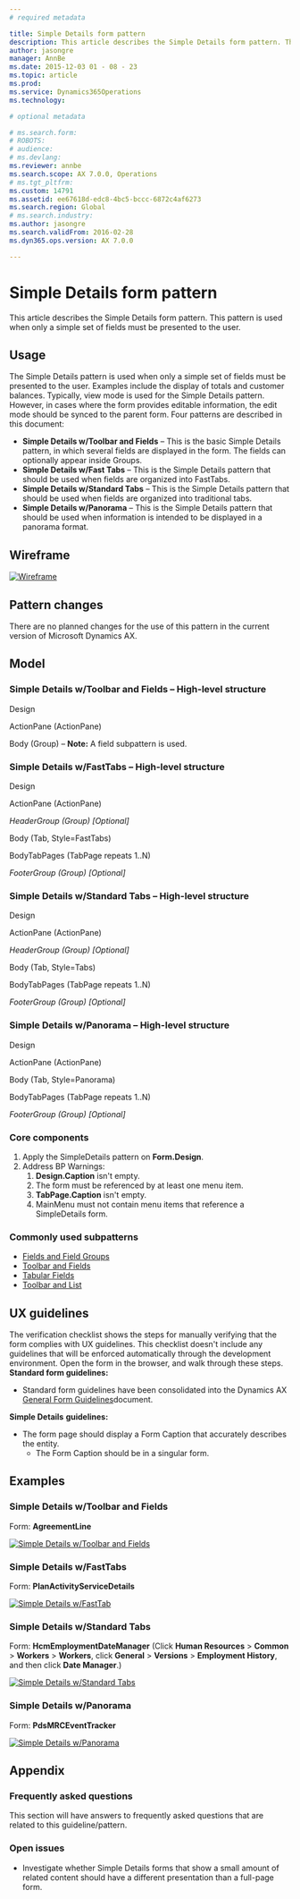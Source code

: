 ```yaml
---
# required metadata

title: Simple Details form pattern
description: This article describes the Simple Details form pattern. This pattern is used when only a simple set of fields must be presented to the user.
author: jasongre
manager: AnnBe
ms.date: 2015-12-03 01 - 08 - 23
ms.topic: article
ms.prod: 
ms.service: Dynamics365Operations
ms.technology: 

# optional metadata

# ms.search.form: 
# ROBOTS: 
# audience: 
# ms.devlang: 
ms.reviewer: annbe
ms.search.scope: AX 7.0.0, Operations
# ms.tgt_pltfrm: 
ms.custom: 14791
ms.assetid: ee67618d-edc8-4bc5-bccc-6872c4af6273
ms.search.region: Global
# ms.search.industry: 
ms.author: jasongre
ms.search.validFrom: 2016-02-28
ms.dyn365.ops.version: AX 7.0.0

---
```


# Simple Details form pattern

This article describes the Simple Details form pattern. This pattern is used when only a simple set of fields must be presented to the user.

Usage
-----

The Simple Details pattern is used when only a simple set of fields must be presented to the user. Examples include the display of totals and customer balances. Typically, view mode is used for the Simple Details pattern. However, in cases where the form provides editable information, the edit mode should be synced to the parent form. Four patterns are described in this document:

-   **Simple Details w/Toolbar and Fields** – This is the basic Simple Details pattern, in which several fields are displayed in the form. The fields can optionally appear inside Groups.
-   **Simple Details w/Fast Tabs** – This is the Simple Details pattern that should be used when fields are organized into FastTabs.
-   **Simple Details w/Standard Tabs** – This is the Simple Details pattern that should be used when fields are organized into traditional tabs.
-   **Simple Details w/Panorama** – This is the Simple Details pattern that should be used when information is intended to be displayed in a panorama format.

## Wireframe

[![Wireframe](./media/simpledetails1-1024x578.png)](./media/simpledetails1.png)

## Pattern changes
There are no planned changes for the use of this pattern in the current version of Microsoft Dynamics AX.

## Model
### Simple Details w/Toolbar and Fields – High-level structure

Design

ActionPane (ActionPane)

Body (Group) – **Note:** A field subpattern is used.

### Simple Details w/FastTabs – High-level structure

Design

ActionPane (ActionPane)

*HeaderGroup (Group) \[Optional\]*

Body (Tab, Style=FastTabs)

BodyTabPages (TabPage repeats 1..N)

*FooterGroup (Group) \[Optional\]*

### Simple Details w/Standard Tabs – High-level structure

Design

ActionPane (ActionPane)

*HeaderGroup (Group) \[Optional\]*

Body (Tab, Style=Tabs)

BodyTabPages (TabPage repeats 1..N)

*FooterGroup (Group) \[Optional\]*

### Simple Details w/Panorama – High-level structure

Design

ActionPane (ActionPane)

Body (Tab, Style=Panorama)

BodyTabPages (TabPage repeats 1..N)

*FooterGroup (Group) \[Optional\]*

### Core components

1.  Apply the SimpleDetails pattern on **Form.Design**.
2.  Address BP Warnings:
    1.  **Design.Caption** isn't empty.
    2.  The form must be referenced by at least one menu item.
    3.  **TabPage.Caption** isn't empty.
    4.  MainMenu must not contain menu items that reference a SimpleDetails form.

### Commonly used subpatterns

-   [Fields and Field Groups](fields-field-groups-subpattern.md)
-   [Toolbar and Fields](toolbar-fields-subpattern.md)
-   [Tabular Fields](tabular-fields-subpattern.md)
-   [Toolbar and List](toolbar-list-subpattern.md)

## UX guidelines
The verification checklist shows the steps for manually verifying that the form complies with UX guidelines. This checklist doesn't include any guidelines that will be enforced automatically through the development environment. Open the form in the browser, and walk through these steps. **Standard form guidelines:**

-   Standard form guidelines have been consolidated into the Dynamics AX [General Form Guidelines](general-form-guidelines.md)document.

**Simple Details** **guidelines:**

-   The form page should display a Form Caption that accurately describes the entity.
    -   The Form Caption should be in a singular form.

## Examples
### Simple Details w/Toolbar and Fields

Form: **AgreementLine** 

[![Simple Details w/Toolbar and Fields](./media/simpledetails2-1024x688.png)](./media/simpledetails2.png)

### Simple Details w/FastTabs

Form: **PlanActivityServiceDetails** 

[![Simple Details w/FastTab](./media/simpledetails3-1024x587.png)](./media/simpledetails3.png)

### Simple Details w/Standard Tabs

Form: **HcmEmploymentDateManager** (Click **Human Resources** &gt; **Common** &gt; **Workers** &gt; **Workers**, click **General** &gt; **Versions** &gt; **Employment History**, and then click **Date Manager**.) 

[![Simple Details w/Standard Tabs](./media/simpledetails4-1024x588.png)](./media/simpledetails4.png)

### Simple Details w/Panorama

Form: **PdsMRCEventTracker** 

[![Simple Details w/Panorama](./media/simpledetails5-1024x510.png)](./media/simpledetails5.png)

## Appendix
### Frequently asked questions

This section will have answers to frequently asked questions that are related to this guideline/pattern.

### Open issues

-   Investigate whether Simple Details forms that show a small amount of related content should have a different presentation than a full-page form.


